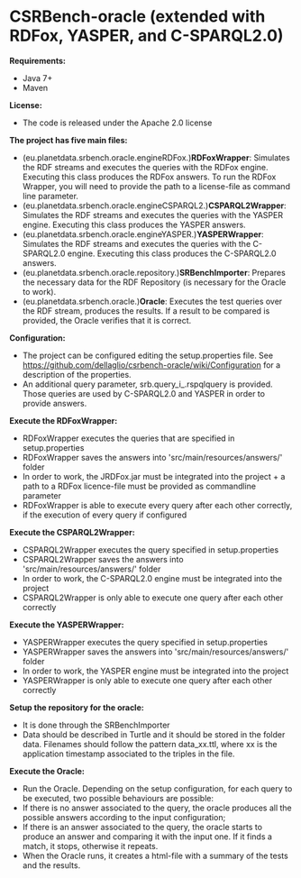 CSRBench-oracle (extended with RDFox, YASPER, and C-SPARQL2.0)
===================
**Requirements:**
 * Java 7+
 * Maven

**License:**
 * The code is released under the Apache 2.0 license

**The project has five main files:**
* (eu.planetdata.srbench.oracle.engineRDFox.)**RDFoxWrapper**: Simulates the RDF streams and executes the queries with the RDFox engine. Executing this class produces the RDFox answers. To run the RDFox Wrapper, you will need to provide the path to a license-file as command line parameter.
* (eu.planetdata.srbench.oracle.engineCSPARQL2.)**CSPARQL2Wrapper**:  Simulates the RDF streams and executes the queries with the YASPER engine. Executing this class produces the YASPER answers.
* (eu.planetdata.srbench.oracle.engineYASPER.)**YASPERWrapper**:  Simulates the RDF streams and executes the queries with the C-SPARQL2.0 engine. Executing this class produces the C-SPARQL2.0 answers.
* (eu.planetdata.srbench.oracle.repository.)**SRBenchImporter**: Prepares the necessary data for the RDF Repository (is necessary for the Oracle to work).
* (eu.planetdata.srbench.oracle.)**Oracle**: Executes the test queries over the RDF stream, produces the results. If a result to be compared is provided, the Oracle verifies that it is correct.


**Configuration:**
 * The project can be configured editing the setup.properties file. See <https://github.com/dellaglio/csrbench-oracle/wiki/Configuration> for a description of the properties.
 * An additional query parameter, srb.query_i_.rspqlquery is provided. Those queries are used by C-SPARQL2.0 and YASPER in order to provide answers.

**Execute the RDFoxWrapper:**
 * RDFoxWrapper executes the queries that are specified in setup.properties
 * RDFoxWrapper saves the answers into 'src/main/resources/answers/' folder
 * In order to work, the JRDFox.jar must be integrated into the project + a path to a RDFox licence-file must be provided as commandline parameter
 * RDFoxWrapper is able to execute every query after each other correctly, if the execution of every query if configured
 
 
**Execute the CSPARQL2Wrapper:**
 * CSPARQL2Wrapper executes the query specified in setup.properties
 * CSPARQL2Wrapper saves the answers into 'src/main/resources/answers/' folder
 * In order to work, the C-SPARQL2.0 engine must be integrated into the project
 * CSPARQL2Wrapper is only able to execute one query after each other correctly

**Execute the YASPERWrapper:**
* YASPERWrapper executes the query specified in setup.properties
* YASPERWrapper saves the answers into 'src/main/resources/answers/' folder
* In order to work, the YASPER engine must be integrated into the project
* YASPERWrapper is only able to execute one query after each other correctly
 
 
**Setup the repository for the oracle:**
 * It is done through the SRBenchImporter
 * Data should be described in Turtle and it should be stored in the folder data. Filenames should follow the pattern data_xx.ttl, where xx is the application timestamp associated to the triples in the file.

**Execute the Oracle:**
 * Run the Oracle. Depending on the setup configuration, for each query to be executed, two possible behaviours are possible:
  * If there is no answer associated to the query, the oracle produces all the possible answers according to the input configuration;
  * If there is an answer associated to the query, the oracle starts to produce an answer and comparing it with the input one. If it finds a match, it stops, otherwise it repeats.
 * When the Oracle runs, it creates a html-file with a summary of the tests and the results.
